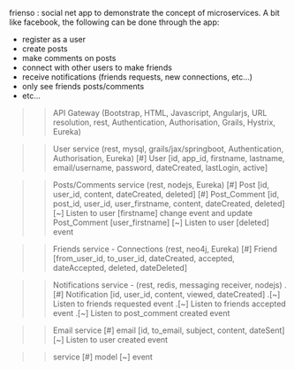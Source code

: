 
frienso : social net app to demonstrate the concept of microservices. 
A bit like facebook, the following can be done through the app:
- register as a user 
- create posts
- make comments on posts
- connect with other users to make friends
- receive notifications (friends requests, new connections, etc...)
- only see friends posts/comments
- etc...

>> API Gateway (Bootstrap, HTML, Javascript, Angularjs, URL resolution, rest, Authentication, Authorisation, Grails, Hystrix, Eureka)

>> User service (rest, mysql, grails/jax/springboot, Authentication, Authorisation, Eureka)
	[#] User [id, app_id, firstname, lastname, email/username, password, dateCreated, lastLogin, active]

>> Posts/Comments service (rest, nodejs, Eureka)
	[#] Post [id, user_id, content, dateCreated, deleted]
	[#] Post_Comment [id, post_id, user_id, user_firstname, content, dateCreated, deleted]
	[~] Listen to user [firstname] change event and update Post_Comment [user_firstname]
	[~] Listen to user [deleted] event

>> Friends service - Connections (rest, neo4j, Eureka)
	[#] Friend [from_user_id, to_user_id, dateCreated, accepted, dateAccepted, deleted, dateDeleted]

>> Notifications service - (rest, redis, messaging receiver, nodejs)
	.[#] Notification [id, user_id, content, viewed, dateCreated]
	.[~] Listen to friends requested event
	.[~] Listen to friends accepted event
	.[~] Listen to post_comment created event

>> Email service 
	[#] email [id, to_email, subject, content, dateSent]
	[~] Listen to user created event



>> service
[#] model
[~] event